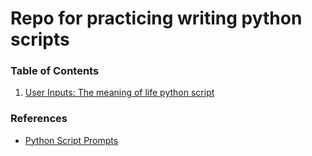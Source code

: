 # Repo for practicing writing python scripts

### Table of Contents
1. [User Inputs: The meaning of life python script](./src/meaning_of_life.py)


### References
- [Python Script Prompts](https://www.wiseowl.co.uk/python/exercises/python/)